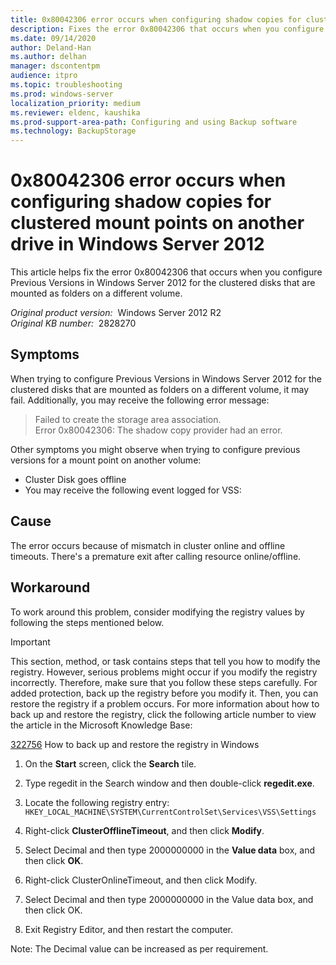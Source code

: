 ```yaml
---
title: 0x80042306 error occurs when configuring shadow copies for clustered mount points on another drive in Windows Server 2012
description: Fixes the error 0x80042306 that occurs when you configure Previous Versions in Windows Server 2012 for the clustered disks that are mounted as folders on a different volume.
ms.date: 09/14/2020
author: Deland-Han
ms.author: delhan
manager: dscontentpm
audience: itpro
ms.topic: troubleshooting
ms.prod: windows-server
localization_priority: medium
ms.reviewer: eldenc, kaushika
ms.prod-support-area-path: Configuring and using Backup software
ms.technology: BackupStorage
---
```

# 0x80042306 error occurs when configuring shadow copies for clustered mount points on another drive in Windows Server 2012

This article helps fix the error 0x80042306 that occurs when you configure Previous Versions in Windows Server 2012 for the clustered disks that are mounted as folders on a different volume.

_Original product version:_ &nbsp;Windows Server 2012 R2  
_Original KB number:_ &nbsp;2828270

## Symptoms

When trying to configure Previous Versions in Windows Server 2012 for the clustered disks that are mounted as folders on a different volume, it may fail. Additionally, you may receive the following error message:
> Failed to create the storage area association.  
Error 0x80042306: The shadow copy provider had an error.  

Other symptoms you might observe when trying to configure previous versions for a mount point on another volume:

- Cluster Disk goes offline
- You may receive the following event logged for VSS:

## Cause

The error occurs because of mismatch in cluster online and offline timeouts. There's a premature exit after calling resource online/offline.

## Workaround

To work around this problem, consider modifying the registry values by following the steps mentioned below.

> [!IMPORTANT]
> This section, method, or task contains steps that tell you how to modify the registry. However, serious problems might occur if you modify the registry incorrectly. Therefore, make sure that you follow these steps carefully. For added protection, back up the registry before you modify it. Then, you can restore the registry if a problem occurs. For more information about how to back up and restore the registry, click the following article number to view the article in the Microsoft Knowledge Base:

[322756](https://support.microsoft.com/help/322756) How to back up and restore the registry in Windows


1. On the **Start** screen, click the **Search** tile.
2. Type regedit in the Search window and then double-click **regedit.exe**.
3. Locate the following registry entry:
    `HKEY_LOCAL_MACHINE\SYSTEM\CurrentControlSet\Services\VSS\Settings` 

4. Right-click **ClusterOfflineTimeout**, and then click **Modify**.
5. Select Decimal and then type 2000000000 in the **Value data** box, and then click **OK**.
6. Right-click ClusterOnlineTimeout, and then click Modify.
7. Select Decimal and then type 2000000000 in the Value data box, and then click OK.
8. Exit Registry Editor, and then restart the computer.

Note: The Decimal value can be increased as per requirement.
